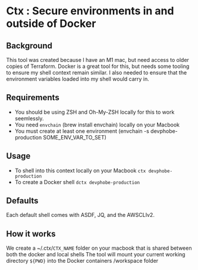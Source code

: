 # Ctx : Secure environments in and outside of Docker

## Background

This tool was created because I have an M1 mac, but need access to older copies of Terraform. Docker is a great tool for this, but needs some tooling to ensure my shell context remain similar. I also needed to ensure that the environment variables loaded into my shell would carry in.

## Requirements

* You should be using ZSH and Oh-My-ZSH locally for this to work seemlessly.
* You need `envchain` (brew install envchain) locally on your Macbook
* You must create at least one environment (envchain -s devphobe-production SOME_ENV_VAR_TO_SET)

## Usage

* To shell into this context locally on your Macbook `ctx devphobe-production`
* To create a Docker shell `dctx devphobe-production`

## Defaults

Each default shell comes with ASDF, JQ, and the AWSCLIv2.


## How it works

We create a ~/.ctx/`CTX_NAME` folder on your macbook that is shared between both the docker and local shells
The tool will mount your current working directory `${PWD}` into the Docker containers /workspace folder


